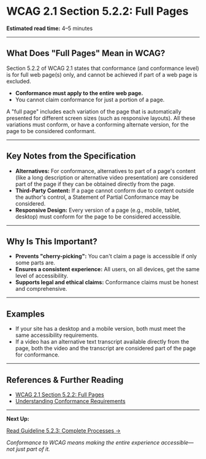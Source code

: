 <!---
title: 5.2.2 - Full Pages
series: Making the Web Accessible for All
description: An in-depth explanation of WCAG 2.1 Section 5.2.2, Full Pages—what it means, why it matters, and how to apply it.
keywords: wcag 5.2.2, full pages, accessibility, web standards, conformance, partial conformance
image: WCAG-Series-5.2.2.png
imageAlt: Blue text on yellow background saying, "Web Content Accessibility Guidelines (WCAG) 5.2.2 Explained, Full Pages"
status: published
date: 2025-07-08
excerpt: This section explains the requirement that WCAG conformance applies to full web pages only, not just parts, and what counts as a full page.
--->

# **WCAG 2.1 Section 5.2.2: Full Pages**

**Estimated read time:** 4–5 minutes

---

## **What Does "Full Pages" Mean in WCAG?**

Section 5.2.2 of WCAG 2.1 states that conformance (and conformance level) is for full web page(s) only, and cannot be achieved if part of a web page is excluded.

- **Conformance must apply to the entire web page.**
- You cannot claim conformance for just a portion of a page.

A "full page" includes each variation of the page that is automatically presented for different screen sizes (such as responsive layouts). All these variations must conform, or have a conforming alternate version, for the page to be considered conformant.

---

## **Key Notes from the Specification**

- **Alternatives:** For conformance, alternatives to part of a page's content (like a long description or alternative video presentation) are considered part of the page if they can be obtained directly from the page.
- **Third-Party Content:** If a page cannot conform due to content outside the author's control, a Statement of Partial Conformance may be considered.
- **Responsive Design:** Every version of a page (e.g., mobile, tablet, desktop) must conform for the page to be considered accessible.

---

## **Why Is This Important?**

- **Prevents "cherry-picking":** You can't claim a page is accessible if only some parts are.
- **Ensures a consistent experience:** All users, on all devices, get the same level of accessibility.
- **Supports legal and ethical claims:** Conformance claims must be honest and comprehensive.

---

## **Examples**

- If your site has a desktop and a mobile version, both must meet the same accessibility requirements.
- If a video has an alternative text transcript available directly from the page, both the video and the transcript are considered part of the page for conformance.

---

## **References & Further Reading**
- [WCAG 2.1 Section 5.2.2: Full Pages](https://www.w3.org/TR/WCAG21/#cc2)
- [Understanding Conformance Requirements](https://www.w3.org/WAI/WCAG21/Understanding/conformance#conformance-requirements)

---

**Next Up:**

[Read Guideline 5.2.3: Complete Processes →](WCAG-Guideline-5-2-3-Complete-Processes-Explained)

*Conformance to WCAG means making the entire experience accessible—not just part of it.*
